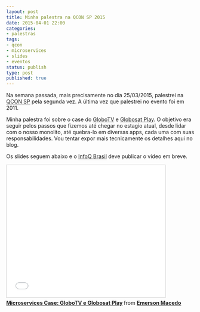 ```yaml
---
layout: post
title: Minha palestra na QCON SP 2015
date: 2015-04-01 22:00
categories:
- palestras
tags:
- qcon
- microservices
- slides
- eventos
status: publish
type: post
published: true
---
```


Na semana passada, mais precisamente no dia 25/03/2015, palestrei na [QCON SP](http://qconsp.com/) pela segunda vez. A última vez que palestrei no evento foi em 2011.

Minha palestra foi sobre o case do [GloboTV](http://globo.tv) e [Globosat Play](http://globosatplay.globo.com). O objetivo era seguir pelos passos que fizemos até chegar no estagio atual, desde lidar com o nosso monolito, até quebra-lo em diversas apps, cada uma com suas responsabilidades. Vou tentar expor mais tecnicamente os detalhes aqui no blog.

Os slides seguem abaixo e o [InfoQ Brasil](http://infoq.com.br) deve publicar o vídeo em breve.

<iframe src="//www.slideshare.net/slideshow/embed_code/46324225" width="425" height="355" frameborder="0" marginwidth="0" marginheight="0" scrolling="no" style="border:1px solid #CCC; border-width:1px; margin-bottom:5px; max-width: 100%;" allowfullscreen> </iframe> <div style="margin-bottom:5px"> <strong> <a href="//www.slideshare.net/emerleite/microservices-case-globotv-e-globosat-play" title="Microservices Case: GloboTV e Globosat Play" target="_blank">Microservices Case: GloboTV e Globosat Play</a> </strong> from <strong><a href="//www.slideshare.net/emerleite" target="_blank">Emerson Macedo</a></strong> </div>



